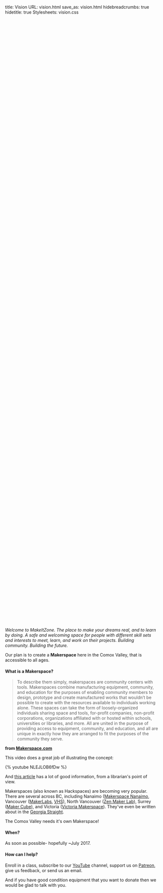 title: Vision
URL: vision.html
save_as: vision.html
hidebreadcrumbs: true
hidetitle: true
Stylesheets: vision.css

<div style="width:100%; height: 50vh;">
<div id="visionanimationexport_hype_container" style="margin:auto;position:relative;width:100%;height:100%;overflow:hidden;">
        <script type="text/javascript" charset="utf-8" src="vision-animation/vision-animation-export.hyperesources/visionanimationexport_hype_generated_script.js?21953"></script>
</div>
</div>
<em class="lead">Welcome to MakeItZone. The place to make your dreams real, and to learn by doing.  A safe and welcoming space for people with different skill sets and interests to meet, learn, and work on their projects. Building community. Building the future.</em>

Our plan is to create a __Makerspace__ here in the Comox Valley, that is accessible to all ages.

#### What is a Makerspace?

> To describe them simply, makerspaces are community centers with tools. Makerspaces combine manufacturing equipment, community, and education for the purposes of enabling community members to design, prototype and create manufactured works that wouldn’t be possible to create with the resources available to individuals working alone. These spaces can take the form of loosely-organized individuals sharing space and tools, for-profit companies, non-profit corporations, organizations affiliated with or hosted within schools, universities or libraries, and more. All are united in the purpose of providing access to equipment, community, and education, and all are unique in exactly how they are arranged to fit the purposes of the community they serve.

__from [Makerspace.com](http://spaces.makerspace.com)__

This video does a great job of illustrating the concept:

{% youtube NLEJLOB6fDw %}

And [this article](http://oedb.org/ilibrarian/a-librarians-guide-to-makerspaces/) has a lot of good information, from a librarian's point of view.

Makerspaces (also known as Hackspaces) are becoming very popular. There are several across BC, including Nanaimo ([Makerspace Nanaimo](https://makerspacenanaimo.org), Vancouver ([MakerLabs](http://www.makerlabs.com), [VHS](https://hackspace.ca/wp/)), North Vancouver ([Zen Maker Lab](http://zenmakerlab.com)), Surrey ([Maker Cube](http://makercube.ca)), and Victoria ([Victoria Makerspace](http://www.makerspace.ca/cpages/home)). They've even be written about in the [Georgia Straight](http://www.straight.com/life/734836/makerspaces-connect-people-and-projects-vancouver).

The Comox Valley needs it's own Makerspace!

#### When?

As soon as possible- hopefully ~July 2017.

#### How can I help?

Enroll in a class, subscribe to our [YouTube](https://www.youtube.com/makeitzone001) channel, support us on [Patreon](https://www.patreon.com/MakeItZone), give us feedback, or send us an email.


And if you have good condition equipment that you want to donate then we would be glad to talk with you.
